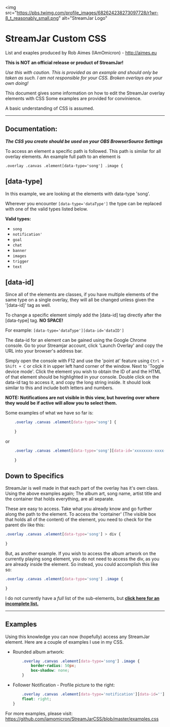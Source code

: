 <img src="https://pbs.twimg.com/profile_images/682624238273097728/r1wr-8_t_reasonably_small.png" alt="StreamJar Logo"</img>

**StreamJar Custom CSS**
====================

List and exaples produced by Rob Aimes (IAmOmicron) - http://aimes.eu


**This is NOT an official release or product of StreamJar!**

*Use this with caution. This is provided as an example and should only be taken as such.
I am not responsible for your CSS. Broken overlays are your own doing!*

This document gives some information on how to edit the StreamJar overlay elements with CSS
Some examples are provided for convinience.

A basic understanding of CSS is assumed.

---

Documentation:
--------------

***The CSS you create should be used on your OBS BrowserSource Settings***
	
To access an element a specific path is followed. This path is similar for all overlay elements. An example full path to an element is

`.overlay .canvas .element[data-type='song'] .image {`

[data-type]
-----------
		
In this example, we are looking at the elements with data-type 'song'. 

Wherever you encounter `[data-type='dataType']` the type can be replaced with one of the valid types listed below.

**Valid types:** 

* `song` 
* `notification'`
* `goal`
* `chat`
* `banner`
* `images` 
* `trigger` 
* `text`


[data-id]
---------
Since all of the elements are classes, if you have multiple elements of the same type on a single
overlay, they will all be changed unless given the '[data-id]' tag as well.

To change a specific element simply add the [data-id] tag directly after the [data-type] tag. **NO SPACE!**

For example:
	`[data-type='dataType'][data-id='dataID']`
	
The data-id for an element can be gained using the Google Chrome console. Go to your Streamjar account, click 'Launch Overlay' and copy the URL into your browser's address bar.

Simply open the console with F12 and use the 'point at' feature using `Ctrl + Shift + C` or click it in upper left hand corner of the window. Next to 'Toggle device mode'. Click the element you wish to obtain the ID of and the HTML of that element should be highlighted in your console. Double click on the data-id tag to access it, and copy the long string inside. It should look similar to this and include both letters and numbers.

**NOTE: Notifications are not visible in this view, but hovering over where they would be if active will allow you to select them.**

Some examples of what we have so far is:

```css
	.overlay .canvas .element[data-type='song'] {
	
	}
```

or

```css
	.overlay .canvas .element[data-type='song'][data-id='xxxxxxxx-xxxx-xxxx-xxxx-xxxxxxxxxxxx'] {
	
	}
```


Down to Specifics
-----------------

StreamJar is well made in that each part of the overlay has it's own class. Using the above examples again; The album art, song name, artist title and the container that holds everything, are all separate.

These are easy to access. Take what you already know and go further along the path to the element. To access the 'container' (The visible box that holds all of the content) of the element, you need to check for the parent div like this:

```css
.overlay .canvas .element[data-type='song'] > div {
	
}
```

But, as another example. If you wish to access the album artwork on the currently playing song element, you do not need to access the div, as you are already inside the element. So instead, you could accomplish this like so:

```css
.overlay .canvas .element[data-type='song'] .image {
	
}
```

I do not currently have a *full* list of the sub-elements, but **[click here for an incomplete list.](https://github.com/iamomicron/StreamJarCSS/blob/master/subelements.md)**

***

Examples
--------

Using this knowledge you can now (hopefully) access any StreamJar element. Here are a couple of examples I use in my CSS.

* Rounded album artwork:

	```css
		.overlay .canvas .element[data-type='song'] .image {
			border-radius: 50px;
			box-shadow: none;
		}
	```

* Follower Notification - Profile picture to the right:

	```css
		.overlay .canvas .element[data-type='notification'][data-id=''] > div .image {
		float: right;
	}
	```

For more examples, please visit: https://github.com/iamomicron/StreamJarCSS/blob/master/examples.css
